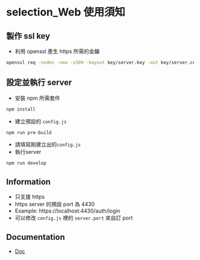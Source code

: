 # selection_Web 使用須知
## 製作 ssl key
- 利用 openssl 產生 https 所需的金鑰
```bash
openssl req -nodes -new -x509 -keyout key/server.key -out key/server.cert
```

## 設定並執行 server
- 安裝 npm 所需套件
```bash
npm install
```
- 建立預設的 `config.js`
```bash
npm run pre-build
```
- 請填寫剛建立出的`config.js`
- 執行server
```bash
npm run develop
```

## Information
- 只支援 https
- https server 的預設 port 為 4430
- Example: https://localhost:4430/auth/login
- 可以修改 `config.js` 裡的 `server.port` 來自訂 port

## Documentation
- [Doc](https://github.com/yellow951321/selection_Web/feature-webpack/data/Selection_Web.md)